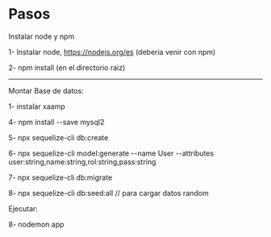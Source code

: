 # Pasos

Instalar node y npm

1- Instalar node,  https://nodejs.org/es (deberia venir con npm)

2- npm install  (en el directorio raiz)

___________________

Montar Base de datos:

1- instalar xaamp

4- npm install --save mysql2

5- npx sequelize-cli db:create

6- npx sequelize-cli model:generate --name User --attributes user:string,name:string,rol:string,pass:string

7- npx sequelize-cli db:migrate

8- npx sequelize-cli db:seed:all  // para cargar datos random

Ejecutar:

8- nodemon app
